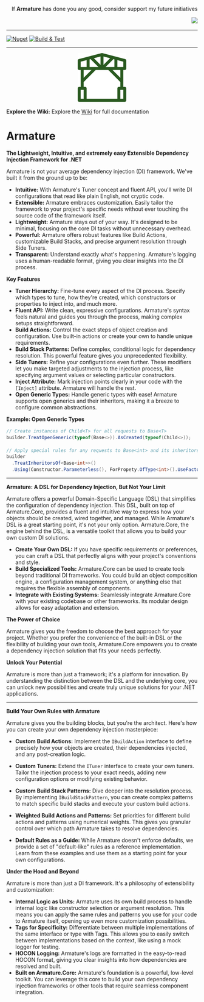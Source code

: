 <p align='right'>If <b>Armature</b> has done you any good, consider support my future initiatives</p>
<p align="right">
  <a href="https://www.paypal.com/cgi-bin/webscr?cmd=_donations&business=ed@pavlov.is&lc=US&item_name=Kudos+for+Armature&no_note=0&cn=&currency_code=EUR">
    <img src="https://ed.pavlov.is/Images/donate-button-small.png" />
  </a>
</p>

___

[![Nuget](https://img.shields.io/nuget/dt/Armature)](https://www.nuget.org/packages/Armature/)
[![Build & Test](https://github.com/Ed-Pavlov/Armature/actions/workflows/build-and-test.yml/badge.svg)](https://github.com/Ed-Pavlov/Armature/actions/workflows/build-and-test.yml)
___
<p align="center">
  <img src="/build/logo.svg" width="128" height="128">
</p>

**Explore the Wiki:** Explore the [Wiki](https://github.com/Ed-Pavlov/Armature/wiki) for full documentation


# Armature
**The Lightweight, Intuitive, and extremely easy Extensible Dependency Injection Framework for .NET**


Armature is not your average dependency injection (DI) framework. We've built it from the ground up to be:

* **Intuitive:** With Armature's Tuner concept and fluent API, you'll write DI configurations that read like plain English, not cryptic code.
* **Extensible:** Armature embraces customization. Easily tailor the framework to your project's specific needs without ever touching the source code of the framework itself.
* **Lightweight:** Armature stays out of your way. It's designed to be minimal, focusing on the core DI tasks without unnecessary overhead.
* **Powerful:** Armature offers robust features like Build Actions, customizable Build Stacks, and precise argument resolution through Side Tuners.
* **Transparent:** Understand exactly what's happening. Armature's logging uses a human-readable format, giving you clear insights into the DI process.

**Key Features**

* **Tuner Hierarchy:** Fine-tune every aspect of the DI process. Specify which types to tune, how they're created, which constructors or properties to inject into, and much more.
* **Fluent API:** Write clean, expressive configurations. Armature's syntax feels natural and guides you through the process, making complex setups straightforward.
* **Build Actions:** Control the exact steps of object creation and configuration. Use built-in actions or create your own to handle unique requirements.
* **Build Stack Patterns:** Define complex, conditional logic for dependency resolution. This powerful feature gives you unprecedented flexibility.
* **Side Tuners:** Refine your configurations even further. These modifiers let you make targeted adjustments to the injection process, like specifying argument values or selecting particular constructors.
* **Inject Attribute:** Mark injection points clearly in your code with the `[Inject]` attribute. Armature will handle the rest.
* **Open Generic Types:** Handle generic types with ease! Armature supports open generics and their inheritors, making it a breeze to configure common abstractions.

**Example: Open Generic Types**
```c#
// Create instances of Child<T> for all requests to Base<T>
builder.TreatOpenGeneric(typeof(Base<>)).AsCreated(typeof(Child<>));

// Apply special rules for any requests to Base<int> and its inheritors
builder
  .TreatInheritorsOf<Base<int>>()
  .Using(Constructor.Parameterless(), ForPropety.OfType<int>().UseFactoryMethod(...));
```
---
**Armature: A DSL for Dependency Injection, But Not Your Limit**

Armature offers a powerful Domain-Specific Language (DSL) that simplifies the configuration of dependency injection. This DSL, built on top of Armature.Core, provides a fluent and intuitive way to express how your objects should be created, wired together, and managed.
While Armature's DSL is a great starting point, it's not your only option. Armature.Core, the engine behind the DSL, is a versatile toolkit that allows you to build your own custom DI solutions.

* **Create Your Own DSL:** If you have specific requirements or preferences, you can craft a DSL that perfectly aligns with your project's conventions and style.
* **Build Specialized Tools:** Armature.Core can be used to create tools beyond traditional DI frameworks. You could build an object composition engine, a configuration management system, or anything else that requires the flexible assembly of components.
* **Integrate with Existing Systems:** Seamlessly integrate Armature.Core with your existing codebase or other frameworks. Its modular design allows for easy adaptation and extension.

**The Power of Choice**

Armature gives you the freedom to choose the best approach for your project. Whether you prefer the convenience of the built-in DSL or the flexibility of building your own tools, Armature.Core empowers you to create a dependency injection solution that fits your needs perfectly.

**Unlock Your Potential**

Armature is more than just a framework; it's a platform for innovation. By understanding the distinction between the DSL and the underlying core, you can unlock new possibilities and create truly unique solutions for your .NET applications.

---

**Build Your Own Rules with Armature**

Armature gives you the building blocks, but you're the architect. Here's how you can create your own dependency injection masterpiece:

* **Custom Build Actions:** Implement the `IBuildAction` interface to define precisely how your objects are created, their dependencies injected, and any post-creation logic.

* **Custom Tuners:** Extend the `ITuner` interface to create your own tuners. Tailor the injection process to your exact needs, adding new configuration options or modifying existing behavior.

* **Custom Build Stack Patterns:** Dive deeper into the resolution process. By implementing `IBuildStackPattern`, you can create complex patterns to match specific build stacks and execute your custom build actions.

* **Weighted Build Actions and Patterns:** Set priorities for different build actions and patterns using numerical weights. This gives you granular control over which path Armature takes to resolve dependencies.

* **Default Rules as a Guide:** While Armature doesn't enforce defaults, we provide a set of "default-like" rules as a reference implementation.  Learn from these examples and use them as a starting point for your own configurations.


**Under the Hood and Beyond**

Armature is more than just a DI framework. It's a philosophy of extensibility and customization:

* **Internal Logic as Units:** Armature uses its own build process to handle internal logic like constructor selection or argument resolution. This means you can apply the same rules and patterns you use for your code to Armature itself, opening up even more customization possibilities.
* **Tags for Specificity:** Differentiate between multiple implementations of the same interface or type with Tags. This allows you to easily switch between implementations based on the context, like using a mock logger for testing.
* **HOCON Logging:** Armature's logs are formatted in the easy-to-read HOCON format, giving you clear insights into how dependencies are resolved and built.
* **Built on Armature.Core:** Armature's foundation is a powerful, low-level toolkit. You can leverage this core to build your own dependency injection frameworks or other tools that require seamless component integration.
